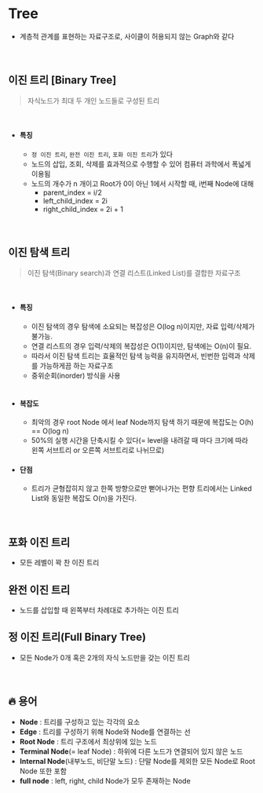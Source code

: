 # Tree
- 계층적 관계를 표현하는 자료구조로, 사이클이 허용되지 않는 Graph와 같다
<br><br><br>

## 이진 트리 [Binary Tree]
> 자식노드가 최대 두 개인 노드들로 구성된 트리

<br>

- #### 특징
  - `정 이진 트리`, `완전 이진 트리`, `포화 이진 트리`가 있다
  - 노드의 삽입, 조회, 삭제를 효과적으로 수행할 수 있어 컴퓨터 과학에서 폭넓게 이용됨
  - 노드의 개수가 n 개이고 Root가 0이 아닌 1에서 시작할 때, i번째 Node에 대해
    - parent_index = i/2
    - left_child_index = 2i
    - right_child_index = 2i + 1
<br><br><br>


## 이진 탐색 트리
> 이진 탐색(Binary search)과 연결 리스트(Linked List)를 결합한 자료구조

<br>

  - #### 특징
      - 이진 탐색의 경우 탐색에 소요되는 복잡성은 O(log n)이지만, 자료 입력/삭제가 불가능.
      - 연결 리스트의 경우 입력/삭제의 복잡성은 O(1)이지만, 탐색에는 O(n)이 필요.
      - 따라서 이진 탐색 트리는 효율적인 탐색 능력을 유지하면서, 빈번한 입력과 삭제를 가능하게끔 하는 자료구조
      - 중위순회(inorder) 방식을 사용
      <br>
  - #### 복잡도
    - 최악의 경우 root Node 에서 leaf Node까지 탐색 하기 때문에 복잡도는 O(h) == O(log n)
    - 50%의 실행 시간을 단축시킬 수 있다(= level을 내려갈 때 마다 크기에 따라 왼쪽 서브트리 or 오른쪽 서브트리로 나뉘므로)
      <br>
  - #### 단점
    - 트리가 균형잡히지 않고 한쪽 방향으로만 뻗어나가는 편향 트리에서는 Linked List와 동일한 복잡도 O(n)을 가진다.
<br><br><br>
  
## 포화 이진 트리
-  모든 레벨이 꽉 찬 이진 트리

## 완전 이진 트리
-  노드를 삽입할 때 왼쪽부터 차례대로 추가하는 이진 트리

## 정 이진 트리(Full Binary Tree)
-  모든 Node가 0개 혹은 2개의 자식 노드만을 갖는 이진 트리
<br><br><br>

    

## 🔥 용어
-  **Node** : 트리를 구성하고 있는 각각의 요소
-  **Edge** : 트리를 구성하기 위해 Node와 Node를 연결하는 선
-  **Root Node** : 트리 구조에서 최상위에 있는 노드
-  **Terminal Node**(= leaf Node) : 하위에 다른 노드가 연결되어 있지 않은 노드
-  **Internal Node**(내부노드, 비단말 노드) : 단말 Node를 제외한 모든 Node로 Root Node 또한 포함
-  **full node** : left, right, child Node가 모두 존재하는 Node